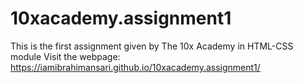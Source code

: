 # 10xacademy.assignment1
This is the first assignment given by The 10x Academy in HTML-CSS module
Visit the webpage: https://iamibrahimansari.github.io/10xacademy.assignment1/
